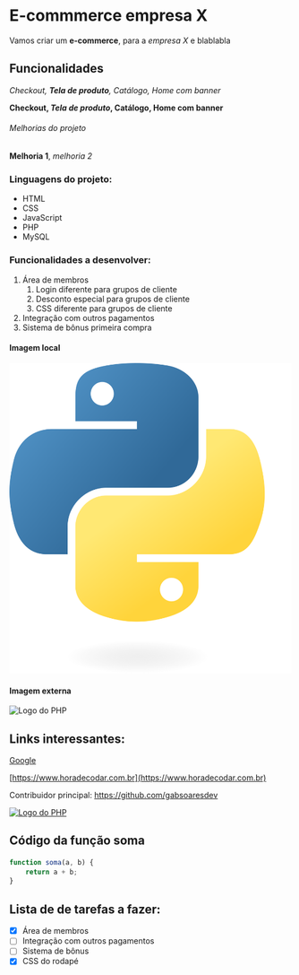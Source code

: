 # E-commmerce empresa X

Vamos criar um **e-commerce**, para a *empresa X* e blablabla

## Funcionalidades

_Checkout, **Tela de produto**, Catálogo, Home com banner_

**Checkout, _Tela de produto_, Catálogo, Home com banner**

###### Melhorias do projeto

__Melhoria 1__, _melhoria 2_

### Linguagens do projeto:

* HTML
* CSS
* JavaScript
* PHP
* MySQL

### Funcionalidades a desenvolver:

1. Área de membros
    1. Login diferente para grupos de cliente
    2. Desconto especial para grupos de cliente
    3. CSS diferente para grupos de cliente
2. Integração com outros pagamentos
3. Sistema de bônus primeira compra

#### Imagem local

![Logo do Python](img/python.png)

#### Imagem externa

![Logo do PHP](https://upload.wikimedia.org/wikipedia/commons/2/27/PHP-logo.svg)

## Links interessantes:

[Google](https://www.google.com)

[https://www.horadecodar.com.br](https://www.horadecodar.com.br)

Contribuidor principal: https://github.com/gabsoaresdev

[![Logo do PHP](https://avatars.githubusercontent.com/u/147178763?s=400&u=d0fc36eb0c44d2188a1bc277f3c668b532d2ac3e&v=4)](https://github.com/gabsoaresdev)

## Código da função soma

```javascript
function soma(a, b) {
    return a + b;
}
```

## Lista de de tarefas a fazer:

- [x] Área de membros
- [ ] Integração com outros pagamentos
- [ ] Sistema de bônus
- [x] CSS do rodapé